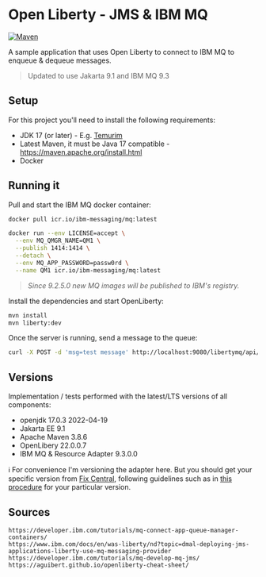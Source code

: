 # Open Liberty - JMS & IBM MQ

[![Maven](https://img.shields.io/github/workflow/status/epomatti/openliberty-jms-mq-example/Maven)](https://github.com/epomatti/openliberty-jms-mq-example/actions/workflows/maven.yml)

A sample application that uses Open Liberty to connect to IBM MQ to enqueue & dequeue messages.

> Updated to use Jakarta 9.1 and IBM MQ 9.3

## Setup

For this project you'll need to install the following requirements:

- JDK 17 (or later) - E.g. [Temurim](https://adoptium.net/installation/linux)
- Latest Maven, it must be Java 17 compatible - https://maven.apache.org/install.html
- Docker

## Running it

Pull and start the IBM MQ docker container:

```sh
docker pull icr.io/ibm-messaging/mq:latest

docker run --env LICENSE=accept \
  --env MQ_QMGR_NAME=QM1 \
  --publish 1414:1414 \
  --detach \
  --env MQ_APP_PASSWORD=passw0rd \
  --name QM1 icr.io/ibm-messaging/mq:latest
```
> _Since 9.2.5.0 new MQ images will be published to IBM's registry._

Install the dependencies and start OpenLiberty:

```sh
mvn install
mvn liberty:dev
```

Once the server is running, send a message to the queue:

```sh
curl -X POST -d 'msg=test message' http://localhost:9080/libertymq/api/enqueue
```

## Versions

Implementation / tests performed with the latest/LTS versions of all components:

- openjdk 17.0.3 2022-04-19
- Jakarta EE 9.1
- Apache Maven 3.8.6
- OpenLibery 22.0.0.7
- IBM MQ & Resource Adapter 9.3.0.0

ℹ️ For convenience I'm versioning the adapter here. But you should get your specific version from [Fix Central](https://www.ibm.com/support/fixcentral/), following guidelines such as in [this procedure](https://www.ibm.com/docs/en/ibm-mq/9.3?topic=adapter-installing-resource-in-liberty) for your particular version.

## Sources

```
https://developer.ibm.com/tutorials/mq-connect-app-queue-manager-containers/
https://www.ibm.com/docs/en/was-liberty/nd?topic=dmal-deploying-jms-applications-liberty-use-mq-messaging-provider
https://developer.ibm.com/tutorials/mq-develop-mq-jms/
https://aguibert.github.io/openliberty-cheat-sheet/
```
